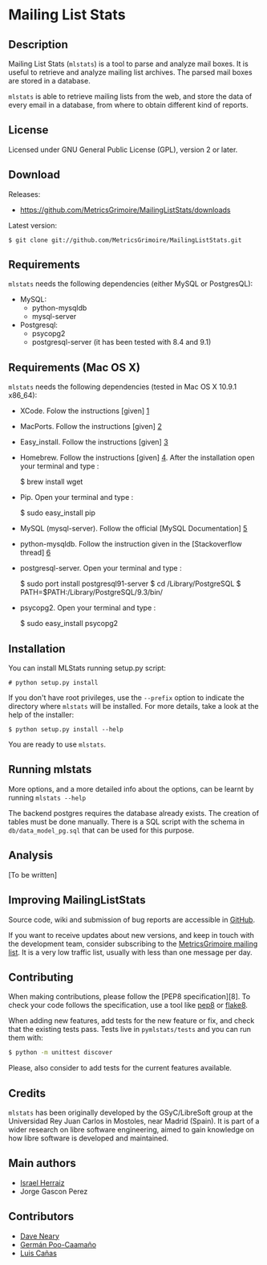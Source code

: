 Mailing List Stats
==================

Description
-----------
Mailing List Stats (`mlstats`) is a tool to parse and analyze mail boxes.
It is useful to retrieve and analyze mailing list archives.  The parsed
mail boxes are stored in a database.

`mlstats` is able to retrieve mailing lists from the web,
and store the data of every email in a database, from where to obtain
different kind of reports.

License
-------

Licensed under GNU General Public License (GPL), version 2 or later.


Download
--------

Releases:

  * https://github.com/MetricsGrimoire/MailingListStats/downloads

Latest version:

    $ git clone git://github.com/MetricsGrimoire/MailingListStats.git


Requirements
-------------
`mlstats` needs the following dependencies (either MySQL or PostgresQL):

  * MySQL:
    * python-mysqldb
    * mysql-server
  * Postgresql:
    * psycopg2
    * postgresql-server (it has been tested with 8.4 and 9.1)


Requirements (Mac OS X)
-------------
`mlstats` needs the following dependencies (tested in Mac OS X 10.9.1 x86_64):


* XCode. Folow the instructions [given] [1] 
* MacPorts. Follow the instructions [given] [2] 
* Easy_install. Follow the instructions [given] [3] 
* Homebrew. Follow the instructions [given] [4]. After the installation open your terminal and type : 

	$ brew install wget
 
* Pip. Open your terminal and type :

	$ sudo easy_install pip 

* MySQL (mysql-server). Follow the official [MySQL Documentation] [5]
* python-mysqldb. Follow the instruction given in the [Stackoverflow thread] [6]
* postgresql-server. Open your terminal and type :

	$ sudo port install postgresql91-server
	$ cd /Library/PostgreSQL
 	$ PATH=$PATH:/Library/PostgreSQL/9.3/bin/

* psycopg2. Open your terminal and type :

	$ sudo easy_install psycopg2

[1]: https://developer.apple.com/xcode/
[2]: http://guide.macports.org/#installing
[3]: http://brew.sh/
[4]: https://pypi.python.org/pypi/setuptools#unix-based-systems-including-mac-os-x
[5]: http://dev.mysql.com/doc/mysql-macosx-excerpt/5.5/en/
[6]: http://stackoverflow.com/questions/1448429/how-to-install-mysqldb-python-data-access-library-to-mysql-on-mac-os-x 



Installation
------------
You can install MLStats running setup.py script:

    # python setup.py install

If you don't have root privileges, use the `--prefix` option to indicate 
the directory where `mlstats` will be installed. For more details, take a 
look at the help of the installer:

    $ python setup.py install --help

You are ready to use `mlstats`.


Running mlstats
---------------

More options, and a more detailed info about the options, can be
learnt by running `mlstats --help`

The backend postgres requires the database already exists. The creation
of tables must be done manually. There is a SQL script with the schema
in `db/data_model_pg.sql` that can be used for this purpose.


Analysis
--------

[To be written]


Improving MailingListStats
---------------------------

Source code, wiki and submission of bug reports are accessible in [GitHub].

[GitHub]: https://github.com/MetricsGrimoire/MailingListStats

If you want to receive updates about new versions, and keep in touch
with the development team, consider subscribing to the [MetricsGrimoire mailing list][1].
It is a very low traffic list, usually with less than one message per day.

[1]: https://lists.libresoft.es/listinfo/metrics-grimoire

Contributing
------------

When making contributions, please follow the [PEP8 specification][8].
To check your code follows the specification, use a tool like
[pep8][3] or [flake8][4].

When adding new features, add tests for the new feature or fix, and check
that the existing tests pass.  Tests live in `pymlstats/tests` and you can
run them with:

```bash
$ python -m unittest discover
```

Please, also consider to add tests for the current features available.

[2]: http://www.python.org/dev/peps/pep-0008/
[3]: http://pypi.python.org/pypi/pep8
[4]: http://pypi.python.org/pypi/flake8/

Credits
-------

`mlstats` has been originally developed by the GSyC/LibreSoft group at
the Universidad Rey Juan Carlos in Mostoles, near Madrid (Spain). It is
part of a wider research on libre software engineering, aimed to gain
knowledge on how libre software is developed and maintained.
 

Main authors
------------

  * [Israel Herraiz]               <isra at herraiz org>
  * Jorge Gascon Perez             <jgascon at gsyc.escet.urjc.es>


Contributors
------------

  * [Dave Neary]                   <dneary at maemo org>
  * [Germán Poo-Caamaño]           <gpoo at gnome org>
  * [Luis Cañas]                   <lcanas at bitergia com>

  [Israel Herraiz]: http://herraiz.org/
  [Dave Neary]: http://blogs.gnome.org/bolsh/
  [Germán Poo-Caamaño]: http://calcifer.org/
  [Luis Cañas]: http://sanacl.wordpress.com/
